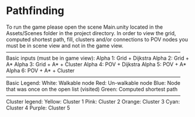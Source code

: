 # Pathfinding

To run the game please open the scene Main.unity located in the Assets/Scenes
folder in the project directory.
In order to view the grid, computed shortest path, fill, clusters and/or connections
to POV nodes you must be in scene view and not in the game view.
——————————————————————————————————
Basic inputs (must be in game view):
Alpha 1: Grid + Dijkstra
Alpha 2: Grid + A*
Alpha 3: Grid + A* + Cluster
Alpha 4: POV + Dijkstra
Alpha 5: POV + A*
Alpha 6: POV + A* + Cluster
——————————————————————————————————
Basic Legend:
White: Walkable node
Red: Un-walkable node
Blue: Node that was once on the open list (visited)
Green: Computed shortest path
——————————————————————————————————
Cluster legend:
Yellow: Cluster 1
Pink: Cluster 2
Orange: Cluster 3
Cyan: Cluster 4
Purple: Cluster 5
